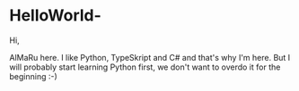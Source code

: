 # HelloWorld-

Hi,

AlMaRu here. I like Python, TypeSkript and C# and that's why I'm here. 
But I will probably start learning Python first, we don't want to overdo it for the beginning :-)
